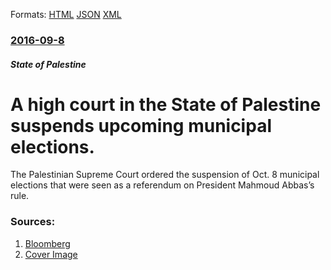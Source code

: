 
Formats: [HTML](/news/2016/09/8/a-high-court-in-the-state-of-palestine-suspends-upcoming-municipal-elections.html)  [JSON](/news/2016/09/8/a-high-court-in-the-state-of-palestine-suspends-upcoming-municipal-elections.json)  [XML](/news/2016/09/8/a-high-court-in-the-state-of-palestine-suspends-upcoming-municipal-elections.xml)  

### [2016-09-8](/news/2016/09/8/index.md)

##### State of  Palestine
# A high court in the State of Palestine suspends upcoming municipal elections. 

The Palestinian Supreme Court ordered the suspension of Oct. 8 municipal elections that were seen as a referendum on President Mahmoud Abbas’s rule.


### Sources:

1. [Bloomberg](https://www.bloomberg.com/news/articles/2016-09-08/palestinian-supreme-court-calls-off-october-municipal-elections)
1. [Cover Image](https://assets.bwbx.io/images/users/iqjWHBFdfxIU/ih9vkAwLi21o/v0/1200x600.jpg)
